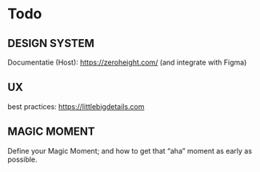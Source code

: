 # Todo

## DESIGN SYSTEM

Documentatie (Host): https://zeroheight.com/ (and integrate with Figma)

## UX
best practices: https://littlebigdetails.com

## MAGIC MOMENT

Define your Magic Moment; and how to get that “aha” moment as early as possible.
